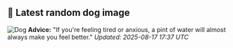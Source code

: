 ## 🐶 Latest random dog image
![Dog](https://images.dog.ceo/breeds/springer-english/n02102040_2836.jpg)
**Advice:** "If you're feeling tired or anxious, a pint of water will almost always make you feel better."
*Updated: 2025-08-17 17:37 UTC*
